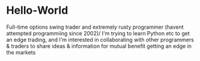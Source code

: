 # Hello-World
Full-time options swing trader and extremely rusty programmer (havent attempted programmiing since 2002)/  I'm trying to learn Python etc to  get an edge trading, and I'm interested in collaborating with other programmers & traders to share ideas & information for mutual benefit getting an edge in the markets
